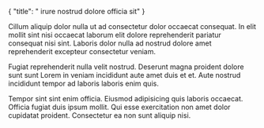 {
  "title": " irure nostrud dolore officia sit"
}

Cillum aliquip dolor nulla ut ad consectetur dolor occaecat consequat. In elit mollit sint nisi occaecat laborum elit dolore reprehenderit pariatur consequat nisi sint. Laboris dolor nulla ad nostrud dolore amet reprehenderit excepteur consectetur veniam.

Fugiat reprehenderit nulla velit nostrud. Deserunt magna proident dolore sunt sunt Lorem in veniam incididunt aute amet duis et et. Aute nostrud incididunt tempor ad laboris laboris enim quis.

Tempor sint sint enim officia. Eiusmod adipisicing quis laboris occaecat. Officia fugiat duis ipsum mollit. Qui esse exercitation non amet dolor cupidatat proident. Consectetur ea non sunt aliquip nisi.